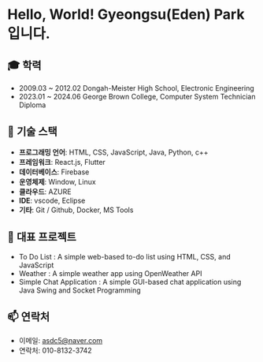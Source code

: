 # Hello, World! Gyeongsu(Eden) Park 입니다.

## 🎓 학력
- 2009.03 ~ 2012.02 Dongah-Meister High School, Electronic Engineering
- 2023.01 ~ 2024.06 George Brown College, Computer System Technician Diploma

## 🔧 기술 스택
- **프로그래밍 언어**: HTML, CSS, JavaScript, Java, Python, c++
- **프레임워크**: React.js, Flutter
- **데이터베이스**: Firebase
- **운영체제**: Window, Linux
- **클라우드**: AZURE
- **IDE**: vscode, Eclipse
- **기타**: Git / Github, Docker, MS Tools 

## 🌟 대표 프로젝트
- To Do List : A simple web-based to-do list using HTML, CSS, and JavaScript
- Weather : A simple weather app using OpenWeather API
- Simple Chat Application : A simple GUI-based chat application using Java Swing and Socket Programming

## 📫 연락처
- 이메일: asdc5@naver.com
- 연락처: 010-8132-3742
